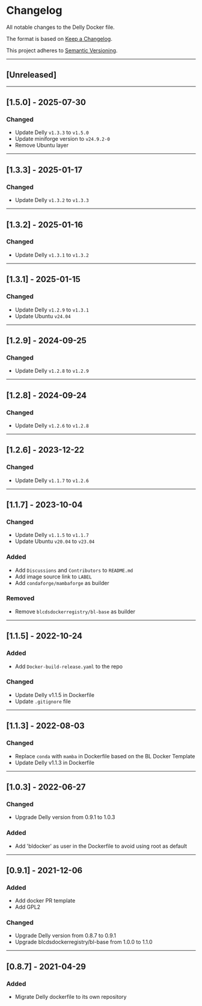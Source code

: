 # Changelog
All notable changes to the Delly Docker file.

The format is based on [Keep a Changelog](https://keepachangelog.com/en/1.0.0/).

This project adheres to [Semantic Versioning](https://semver.org/spec/v2.0.0.html).

---

## [Unreleased]

---
## [1.5.0] - 2025-07-30
### Changed
- Update Delly `v1.3.3` to `v1.5.0`
- Update miniforge version to `v24.9.2-0`
- Remove Ubuntu layer

---
## [1.3.3] - 2025-01-17
### Changed
- Update Delly `v1.3.2` to `v1.3.3`

---
## [1.3.2] - 2025-01-16
### Changed
- Update Delly `v1.3.1` to `v1.3.2`

---
## [1.3.1] - 2025-01-15
### Changed
- Update Delly `v1.2.9` to `v1.3.1`
- Update Ubuntu `v24.04`

---
## [1.2.9] - 2024-09-25
### Changed
- Update Delly `v1.2.8` to `v1.2.9`

---
## [1.2.8] - 2024-09-24
### Changed
- Update Delly `v1.2.6` to `v1.2.8`

---
## [1.2.6] - 2023-12-22
### Changed
- Update Delly `v1.1.7` to `v1.2.6`

---

## [1.1.7] - 2023-10-04
### Changed
- Update Delly `v1.1.5` to `v1.1.7`
- Update Ubuntu `v20.04` to `v23.04`

### Added
- Add `Discussions` and `Contributors` to `README.md`
- Add image source link to `LABEL`
- Add `condaforge/mambaforge` as builder

### Removed
- Remove `blcdsdockerregistry/bl-base` as builder

---

## [1.1.5] - 2022-10-24
### Added
- Add `Docker-build-release.yaml` to the repo

### Changed
- Update Delly v1.1.5 in Dockerfile
- Update `.gitignore` file

---

## [1.1.3] - 2022-08-03
### Changed
- Replace `conda` with `mamba` in Dockerfile based on the BL Docker Template
- Update Delly v1.1.3 in Dockerfile

---

## [1.0.3] - 2022-06-27
### Changed
- Upgrade Delly version from 0.9.1 to 1.0.3

### Added
- Add 'bldocker' as user in the Dockerfile to avoid using root as default

---

## [0.9.1] - 2021-12-06
### Added
- Add docker PR template
- Add GPL2

### Changed
- Upgrade Delly version from 0.8.7 to 0.9.1
- Upgrade blcdsdockerregistry/bl-base from 1.0.0 to 1.1.0

---

## [0.8.7] - 2021-04-29
### Added
- Migrate Delly dockerfile to its own repository
